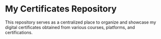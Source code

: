 # My Certificates Repository

This repository serves as a centralized place to organize and showcase my digital certificates obtained from various courses, platforms, and certifications.
